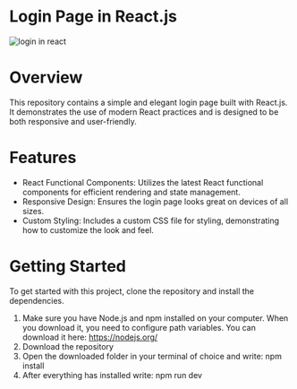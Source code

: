 # Login Page in React.js

![login in react](https://github.com/Kuzma02/Login-Page-In-React.js/assets/138793624/2b569c7a-6006-4d10-89e4-5f7ad58203ad)

# Overview
This repository contains a simple and elegant login page built with React.js. It demonstrates the use of modern React practices and is designed to be both responsive and user-friendly.

# Features
- React Functional Components: Utilizes the latest React functional components for efficient rendering and state management.
- Responsive Design: Ensures the login page looks great on devices of all sizes.
- Custom Styling: Includes a custom CSS file for styling, demonstrating how to customize the look and feel.

# Getting Started
To get started with this project, clone the repository and install the dependencies.
1. Make sure you have Node.js and npm installed on your computer. When you download it, you need to configure path variables. You can download it here: https://nodejs.org/
2. Download the repository
3. Open the downloaded folder in your terminal of choice and write: npm install
4. After everything has installed write: npm run dev
